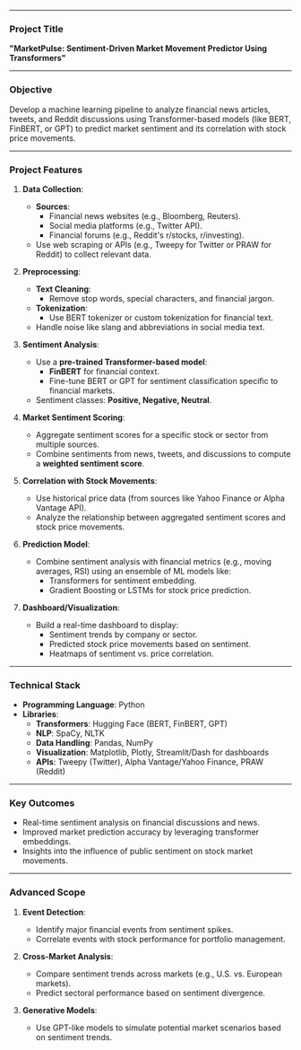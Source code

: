
---

### **Project Title**  
**"MarketPulse: Sentiment-Driven Market Movement Predictor Using Transformers"**

---

### **Objective**  
Develop a machine learning pipeline to analyze financial news articles, tweets, and Reddit discussions using Transformer-based models (like BERT, FinBERT, or GPT) to predict market sentiment and its correlation with stock price movements.

---

### **Project Features**  
1. **Data Collection**:
   - **Sources**: 
     - Financial news websites (e.g., Bloomberg, Reuters).
     - Social media platforms (e.g., Twitter API).
     - Financial forums (e.g., Reddit's r/stocks, r/investing).
   - Use web scraping or APIs (e.g., Tweepy for Twitter or PRAW for Reddit) to collect relevant data.

2. **Preprocessing**:
   - **Text Cleaning**:
     - Remove stop words, special characters, and financial jargon.
   - **Tokenization**:
     - Use BERT tokenizer or custom tokenization for financial text.
   - Handle noise like slang and abbreviations in social media text.

3. **Sentiment Analysis**:
   - Use a **pre-trained Transformer-based model**:
     - **FinBERT** for financial context.
     - Fine-tune BERT or GPT for sentiment classification specific to financial markets.
   - Sentiment classes: **Positive, Negative, Neutral**.

4. **Market Sentiment Scoring**:
   - Aggregate sentiment scores for a specific stock or sector from multiple sources.
   - Combine sentiments from news, tweets, and discussions to compute a **weighted sentiment score**.

5. **Correlation with Stock Movements**:
   - Use historical price data (from sources like Yahoo Finance or Alpha Vantage API).
   - Analyze the relationship between aggregated sentiment scores and stock price movements.

6. **Prediction Model**:
   - Combine sentiment analysis with financial metrics (e.g., moving averages, RSI) using an ensemble of ML models like:
     - Transformers for sentiment embedding.
     - Gradient Boosting or LSTMs for stock price prediction.

7. **Dashboard/Visualization**:
   - Build a real-time dashboard to display:
     - Sentiment trends by company or sector.
     - Predicted stock price movements based on sentiment.
     - Heatmaps of sentiment vs. price correlation.

---

### **Technical Stack**  
- **Programming Language**: Python  
- **Libraries**:
  - **Transformers**: Hugging Face (BERT, FinBERT, GPT)
  - **NLP**: SpaCy, NLTK
  - **Data Handling**: Pandas, NumPy
  - **Visualization**: Matplotlib, Plotly, Streamlit/Dash for dashboards
  - **APIs**: Tweepy (Twitter), Alpha Vantage/Yahoo Finance, PRAW (Reddit)

---

### **Key Outcomes**  
- Real-time sentiment analysis on financial discussions and news.
- Improved market prediction accuracy by leveraging transformer embeddings.
- Insights into the influence of public sentiment on stock market movements.

---

### **Advanced Scope**  
1. **Event Detection**:
   - Identify major financial events from sentiment spikes.
   - Correlate events with stock performance for portfolio management.

2. **Cross-Market Analysis**:
   - Compare sentiment trends across markets (e.g., U.S. vs. European markets).
   - Predict sectoral performance based on sentiment divergence.

3. **Generative Models**:
   - Use GPT-like models to simulate potential market scenarios based on sentiment trends.
